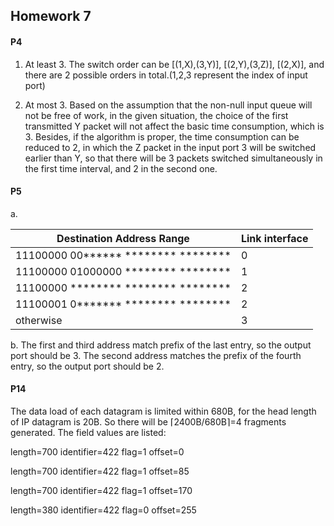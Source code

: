 ## Homework 7

#### P4

1. At least 3. The switch order can be [(1,X),(3,Y)], [(2,Y),(3,Z)], [(2,X)], and there are 2 possible orders in total.(1,2,3 represent the index of input port)

2. At most 3. Based on the assumption that the non-null input queue will not be free of work, in the given situation, the choice of the first transmitted Y packet will not affect the basic time consumption, which is 3. Besides, if the algorithm is proper, the time consumption can be reduced to 2, in which the Z packet in the input port 3 will be switched earlier than Y, so that there will be 3 packets switched simultaneously in the first time interval, and 2 in the second one. 

#### P5
a.

Destination Address Range | Link interface
------------ | -------------
11100000 00****** ******** ******** | 0
11100000 01000000 ******** ******** | 1
11100000 ******** ******** ******** | 2
11100001 0******* ******** ******** | 2
otherwise | 3

b. The first and third address match prefix of the last entry, so the output port should be 3. The second address matches the 
prefix of the fourth entry, so the output port should be 2.

#### P14
The data load of each datagram is limited within 680B, for the head length of IP datagram is 20B. So there will be ⌈2400B/680B⌉=4 fragments generated. The field values are listed:

length=700 identifier=422 flag=1 offset=0

length=700 identifier=422 flag=1 offset=85

length=700 identifier=422 flag=1 offset=170

length=380 identifier=422 flag=0 offset=255
